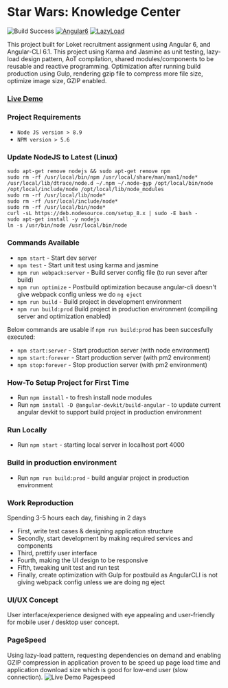 # Star Wars: Knowledge Center
![Build Success](https://img.shields.io/shippable/5444c5ecb904a4b21567b0ff.svg) [![Angular6](https://img.shields.io/badge/build-angular6-green.svg)](https://angular.io) [![LazyLoad](https://img.shields.io/badge/lazyload-success-green.svg)](https://angular.io)

This project built for Loket recruitment assignment using Angular 6, and Angular-CLI 6.1. This project using Karma and Jasmine as unit testing, lazy-load design pattern, AoT compilation, shared modules/components to be reusable and reactive programming. Optimization after running build production using Gulp, rendering gzip file to compress more file size, optimize image size, GZIP enabled.
### [Live Demo](https://swloket.triadiprabowo.com)

### Project Requirements
* `Node JS version > 8.9`
* `NPM version > 5.6`

### Update NodeJS to Latest (Linux)
```
sudo apt-get remove nodejs && sudo apt-get remove npm
sudo rm -rf /usr/local/bin/npm /usr/local/share/man/man1/node* /usr/local/lib/dtrace/node.d ~/.npm ~/.node-gyp /opt/local/bin/node /opt/local/include/node /opt/local/lib/node_modules 
sudo rm -rf /usr/local/lib/node*
sudo rm -rf /usr/local/include/node*
sudo rm -rf /usr/local/bin/node*
curl -sL https://deb.nodesource.com/setup_8.x | sudo -E bash -
sudo apt-get install -y nodejs
ln -s /usr/bin/node /usr/local/bin/node 
```

### Commands Available
* `npm start` - Start dev server
* `npm test` - Start unit test using karma and jasmine
* `npm run webpack:server` - Build server config file (to run sever after build)
* `npm run optimize` - Postbuild optimization because angular-cli doesn't give webpack config unless we do `ng eject`
* `npm run build` - Build project in development environment
* `npm run build:prod` Build project in production environment (compiling server and optimization enabled)

Below commands are usable if `npm run build:prod` has been succesfully executed:
* `npm start:server` - Start production server (with node environment)
* `npm start:forever` - Start production server (with pm2 environment)
* `npm stop:forever` - Stop production server (with pm2 environment)

### How-To Setup Project for First Time
* Run `npm install` - to fresh install node modules
* Run `npm install -D @angular-devkit/build-angular` - to update current angular devkit to support build project in production environment

### Run Locally
* Run `npm start` - starting local server in localhost port 4000

### Build in production environment
* Run `npm run build:prod` - build angular project in production environment

### Work Reproduction
Spending 3-5 hours each day, finishing in 2 days
* First, write test cases & designing application structure
* Secondly, start development by making required services and components
* Third, prettify user interface
* Fourth, making the UI design to be responsive
* Fifth, tweaking unit test and run test
* Finally, create optimization with Gulp for postbuild as AngularCLI is not giving webpack config unless we are doing ng eject

### UI/UX Concept
User interface/experience designed with eye appealing and user-friendly for mobile user / desktop user concept.

### PageSpeed
Using lazy-load pattern, requesting dependencies on demand and enabling GZIP compression in application proven to be speed up page load time and application download size which is good for low-end user (slow connection).
![Live Demo Pagespeed](https://preview.ibb.co/nuUE89/gtmetrix_swloket.jpg)